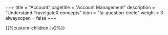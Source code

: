 +++
title = "Account"
pagetitle = "Account Management"
description = "Understand TravelgateX concepts"
icon = "fa-question-circle" 
weight = 3
alwaysopen = false
+++


{{%custom-children-lv2%}}
